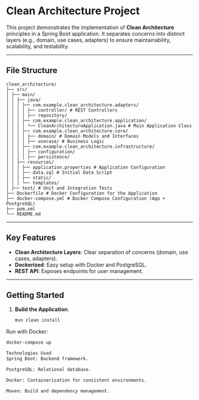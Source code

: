 # Clean Architecture Project

This project demonstrates the implementation of **Clean Architecture** principles in a Spring Boot application. It separates concerns into distinct layers (e.g., domain, use cases, adapters) to ensure maintainability, scalability, and testability.

---

## File Structure
```
clean_architecture/
├── src/
│ ├── main/
│ │ ├── java/
│ │ │ ├── com.example.clean_architecture.adapters/
│ │ │ │ ├── controller/ # REST Controllers 
│ │ │ │ ├── repository/ 
│ │ │ ├── com.example.clean_architecture.application/
│ │ │ │ └── CleanArchitectureApplication.java # Main Application Class
│ │ │ ├── com.example.clean_architecture.core/
│ │ │ │ ├── domain/ # Domain Models and Interfaces
│ │ │ │ ├── usecase/ # Business Logic 
│ │ │ ├── com.example.clean_architecture.infrastructure/
│ │ │ │ ├── configuration/ 
│ │ │ │ ├── persistence/ 
│ │ ├── resources/
│ │ │ ├── application.properties # Application Configuration
│ │ │ ├── data.sql # Initial Data Script 
│ │ │ ├── static/ 
│ │ │ └── templates/ 
│ ├── test/ # Unit and Integration Tests
├── Dockerfile # Docker Configuration for the Application
├── docker-compose.yml # Docker Compose Configuration (App + PostgreSQL)
├── pom.xml 
└── README.md 
```


---

## Key Features

- **Clean Architecture Layers**: Clear separation of concerns (domain, use cases, adapters).
- **Dockerized**: Easy setup with Docker and PostgreSQL.
- **REST API**: Exposes endpoints for user management.

---

## Getting Started

1. **Build the Application**:
   ```bash
   mvn clean install
Run with Docker:

   ```bash
   docker-compose up

Technologies Used
Spring Boot: Backend framework.

PostgreSQL: Relational database.

Docker: Containerization for consistent environments.

Maven: Build and dependency management.

